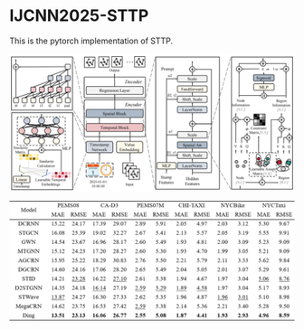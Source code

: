 # IJCNN2025-STTP
This is the pytorch implementation of STTP.

![image](figs/fig1.png)

![image](figs/fig2.png)
